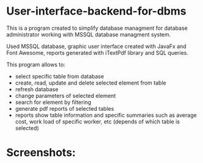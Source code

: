 # User-interface-backend-for-dbms
This is a program created to simplify database managment for database administrator working with MSSQL database managment system.

Used MSSQL database, graphic user interface created with JavaFx and Font Awesome, reports generated with iTextPdf library and SQL queries.

This program allows to:
- select specific table from database
- create, read, update and delete selected element from table
- refresh database
- change parameters of selected element
- search for element by filtering
- generate pdf reports of selected tables
- reports show table information and specific summaries such as average cost, work load of specific worker, etc (depends of which table is selected)

# Screenshots:




